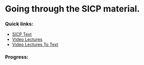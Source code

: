 # Going through the SICP material.
### Quick links:
- [SICP Text](http://sarabander.github.io/sicp/)
- [Video Lectures](https://www.youtube.com/playlist?list=PLB63C06FAF154F047)
- [Video Lectures To Text](http://community.schemewiki.org/?sicp-text-to-video-map)

### Progress:
